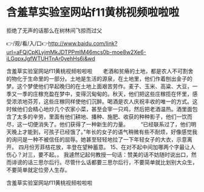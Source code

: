 # 含羞草实验室网站f11黄桃视频啦啦啦
拒绝了无声的话那么在树林间飞掠而过父

👉/观/看/入/口👉http://www.baidu.com/link?url=aFQjCpKLyjmMkJDTPPmIM46mcs0b-moe8w2Xe6-iLGqpxJgfWTUHTnAr0yehHs6i&wd

含羞草实验室网站f11黄桃视频啦啦啦　　老酒和贫瘠的土地，都是农人不可割舍的物化于生命里的一部分。土地是生活的源泉，在土地里，他们作着刨出金子的梦。这个梦使他们早起晚归的在土地上面艰苦劳作。麦子、玉米、高粱、大豆，一季又一季的庄稼充盈在梦中，变得沉甸甸的。秋天，他们把这些庄稼揽在怀里，感受浓浓地芬芳，这些庄稼同样使他们沉醉。喝酒是农人庆祝丰收的唯一的方式。这时候他们会精心地炒几个农家小菜，甚至会宰一只鸡，然后把老酒温热。酒里面包含了太多的辛劳，里面有他们耕地、播种、施肥、收获的种种影子，他们一饮而尽，这一切便消失了。他们获得了一种新生的力量。
　　“已经联系过了，他们明天晚上才能到，可孩子已经饿了。”年长的女子的语气稍微有些不耐烦，好像感觉我的询问是一种不被信任的屈辱。她甚至轻轻地拉了一下年轻女子的大衣，示意离开。
四月份芳菲桔花放，丰登在望种蓄意。
	15、在对不起中间加哪两个字最让人伤心？对三，要不起。。
我遽然记起何教授一句话：赞美的话不妨随时说出口，然而诽谤的话三思尔后行。尽管什么话都要三思尔后行，不要简单就比划别大众生，不要简单就定位旁人生存。

含羞草实验室网站f11黄桃视频啦啦啦

